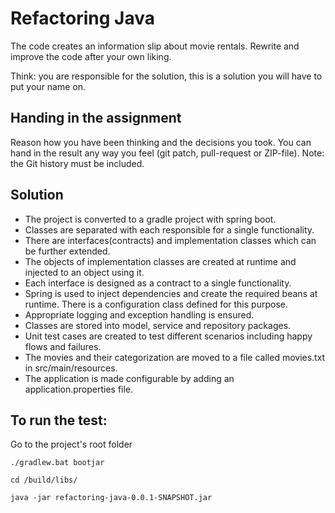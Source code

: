 # Refactoring Java

The code creates an information slip about movie rentals.
Rewrite and improve the code after your own liking.

Think: you are responsible for the solution, this is a solution you will have to put your name on.


## Handing in the assignment

Reason how you have been thinking and the decisions you took. 
You can hand in the result any way you feel (git patch, pull-request or ZIP-file).
Note: the Git history must be included.

## Solution
* The project is converted to a gradle project with spring boot.
* Classes are separated with each responsible for a single functionality.
* There are interfaces(contracts) and implementation classes which can be further extended.
* The objects of implementation classes are created at runtime and injected to an object using it.
* Each interface is designed as a contract to a single functionality.
* Spring is used to inject dependencies and create the required beans at runtime. 
  There is a configuration class defined for this purpose.
* Appropriate logging and exception handling is ensured.
* Classes are stored into model, service and repository packages.
* Unit test cases are created to test different scenarios including happy flows and failures.
* The movies and their categorization are moved to a file called movies.txt in src/main/resources.
* The application is made configurable by adding an application.properties file. 

## To run the test:
Go to the project's root folder
```
./gradlew.bat bootjar

cd /build/libs/

java -jar refactoring-java-0.0.1-SNAPSHOT.jar
```
